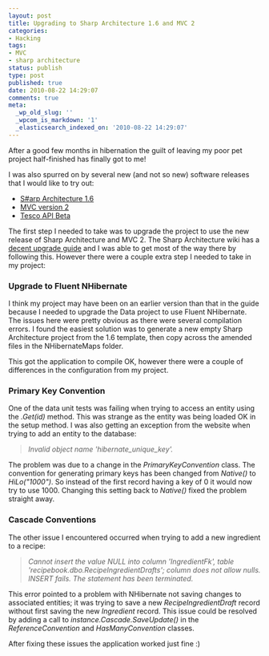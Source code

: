 ```yaml
---
layout: post
title: Upgrading to Sharp Architecture 1.6 and MVC 2
categories:
- Hacking
tags:
- MVC
- sharp architecture
status: publish
type: post
published: true
date: 2010-08-22 14:29:07
comments: true
meta:
  _wp_old_slug: ''
  _wpcom_is_markdown: '1'
  _elasticsearch_indexed_on: '2010-08-22 14:29:07'
---
```

After a good few months in hibernation the guilt of leaving my poor pet project half-finished has finally got to me!

I was also spurred on by several new (and not so new) software releases that I would like to try out:

<ul>
    <li><a href="http://devlicio.us/blogs/billy_mccafferty/archive/2010/08/19/s-arp-architecture-1-6-released.aspx">S#arp Architecture 1.6</a></li>
    <li><a href="http://weblogs.asp.net/scottgu/archive/2010/03/11/asp-net-mvc-2-released.aspx">MVC version 2</a></li>
    <li><a href="http://www.techfortesco.com/forum/index.php?topic=265.0">Tesco API Beta</a></li>
</ul>

The first step I needed to take was to upgrade the project to use the new release of Sharp Architecture and MVC 2. The Sharp Architecture wiki has   a <a href="http://wiki.sharparchitecture.net/1.5UpgradeGuide.ashx">decent upgrade guide</a> and I was able to get most of the way there by following this.   However there were a couple extra step I needed to take in my project:

<h3>Upgrade to Fluent NHibernate</h3>

I think my project may have been on an earlier version than that in the guide because I needed to upgrade the Data project to use Fluent NHibernate. The issues here were pretty obvious as there were several compilation errors. I found the easiest solution was to generate a new empty Sharp Architecture project from the 1.6 template, then copy across the amended files in the NHibernateMaps folder.

This got the application to compile OK, however there were a couple of differences in the configuration from my project.

<h3>Primary Key Convention</h3>

One of the data unit tests was failing when trying to access an entity using the <em>.Get(id)</em> method. This was strange as the entity was being loaded OK in the setup method. I was also getting an exception from the website when trying to add an entity to the database:

<blockquote><em>Invalid object name 'hibernate_unique_key'.</em></blockquote>

The problem was due to a change in the <em>PrimaryKeyConvention</em> class. The convention for generating primary keys has been changed from <em>Native()</em> to <em>HiLo("1000")</em>. So instead of the first record having a key of 0 it would now try to use 1000. Changing this setting back to <em>Native()</em> fixed the problem straight away.

<h3>Cascade Conventions</h3>

The other issue I encountered occurred when trying to add a new ingredient to a recipe:

<blockquote><em>Cannot insert the value NULL into column 'IngredientFk', table  'recipebook.dbo.RecipeIngredientDrafts'; column does not allow nulls. INSERT  fails.
The statement has been terminated.</em></blockquote>

This error pointed to a problem with NHibernate not saving changes to associated entities; it was trying to save a new <em>RecipeIngredientDraft</em> record without first saving the new <em>Ingredient </em>record. This issue could be resolved by adding a call to <em>instance.Cascade.SaveUpdate() </em>in the <em>ReferenceConvention </em>and <em>HasManyConvention </em>classes.

After fixing these issues the application worked just fine :)
